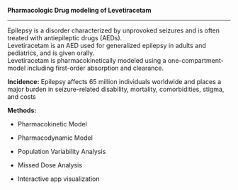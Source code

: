 **Pharmacologic Drug modeling of Levetiracetam**


---

Epilepsy is a disorder characterized by unprovoked seizures and is often treated with antiepileptic drugs (AEDs).   
Levetiracetam is an AED used for generalized epilepsy in adults and pediatrics, and is given orally.   
Levetiracetam is pharmacokinetically modeled using a one-compartment-model including first-order absorption and clearance.

**Incidence:** Epilepsy affects 65 million individuals worldwide and places a major burden in seizure-related disability, mortality, comorbidities, stigma, and costs ​

**Methods:**   


*  Pharmacokinetic Model

*  Pharmacodynamic Model

*  Population Variability Analysis
*  Missed Dose Analysis

*  Interactive app visualization
